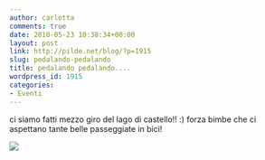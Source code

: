 ```yaml
---
author: carlotta
comments: true
date: 2010-05-23 10:38:34+00:00
layout: post
link: http://pilde.net/blog/?p=1915
slug: pedalando-pedalando
title: pedalando pedalando....
wordpress_id: 1915
categories:
- Eventi
---
```


ci siamo fatti mezzo giro del lago di castello!! :) forza bimbe che ci aspettano tante belle passeggiate in bici!

![](http://pilde.net/blog/wp-content/uploads/2010/05/biciclette_scrap_blog.jpg)

